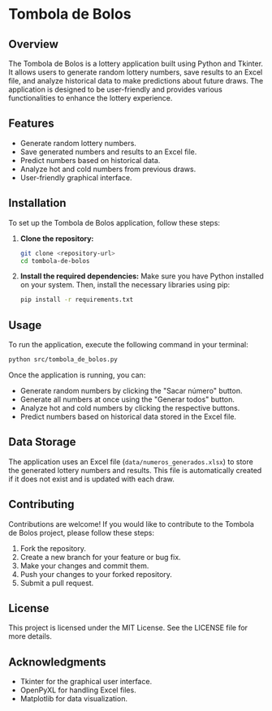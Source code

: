 # Tombola de Bolos

## Overview
The Tombola de Bolos is a lottery application built using Python and Tkinter. It allows users to generate random lottery numbers, save results to an Excel file, and analyze historical data to make predictions about future draws. The application is designed to be user-friendly and provides various functionalities to enhance the lottery experience.

## Features
- Generate random lottery numbers.
- Save generated numbers and results to an Excel file.
- Predict numbers based on historical data.
- Analyze hot and cold numbers from previous draws.
- User-friendly graphical interface.

## Installation
To set up the Tombola de Bolos application, follow these steps:

1. **Clone the repository:**
   ```bash
   git clone <repository-url>
   cd tombola-de-bolos
   ```

2. **Install the required dependencies:**
   Make sure you have Python installed on your system. Then, install the necessary libraries using pip:
   ```bash
   pip install -r requirements.txt
   ```

## Usage
To run the application, execute the following command in your terminal:
```bash
python src/tombola_de_bolos.py
```

Once the application is running, you can:
- Generate random numbers by clicking the "Sacar número" button.
- Generate all numbers at once using the "Generar todos" button.
- Analyze hot and cold numbers by clicking the respective buttons.
- Predict numbers based on historical data stored in the Excel file.

## Data Storage
The application uses an Excel file (`data/numeros_generados.xlsx`) to store the generated lottery numbers and results. This file is automatically created if it does not exist and is updated with each draw.

## Contributing
Contributions are welcome! If you would like to contribute to the Tombola de Bolos project, please follow these steps:
1. Fork the repository.
2. Create a new branch for your feature or bug fix.
3. Make your changes and commit them.
4. Push your changes to your forked repository.
5. Submit a pull request.

## License
This project is licensed under the MIT License. See the LICENSE file for more details.

## Acknowledgments
- Tkinter for the graphical user interface.
- OpenPyXL for handling Excel files.
- Matplotlib for data visualization.